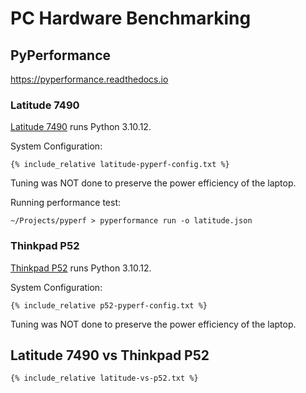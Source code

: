 # PC Hardware Benchmarking

## PyPerformance

https://pyperformance.readthedocs.io

### Latitude 7490

[Latitude 7490](../dell/latitude-7490.html) runs Python 3.10.12.

System Configuration:
```
{% include_relative latitude-pyperf-config.txt %}
```

Tuning was NOT done to preserve the power efficiency of the laptop.

Running performance test:
```
~/Projects/pyperf > pyperformance run -o latitude.json
```

### Thinkpad P52

[Thinkpad P52](../lenovo/thinkpad-p52.html) runs Python 3.10.12.

System Configuration:
```
{% include_relative p52-pyperf-config.txt %}
```

Tuning was NOT done to preserve the power efficiency of the laptop.

## Latitude 7490 vs Thinkpad P52

```
{% include_relative latitude-vs-p52.txt %}
```
